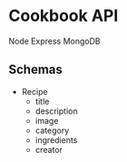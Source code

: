 # Cookbook API

Node Express MongoDB

## Schemas

- Recipe
  - title
  - description
  - image
  - category
  - ingredients
  - creator
